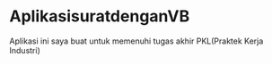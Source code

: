 # AplikasisuratdenganVB
Aplikasi ini saya buat untuk memenuhi tugas akhir PKL(Praktek Kerja Industri)
